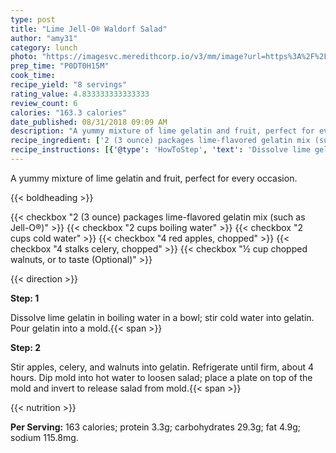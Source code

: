 ```yaml
---
type: post
title: "Lime Jell-O® Waldorf Salad"
author: "amy31"
category: lunch
photo: "https://imagesvc.meredithcorp.io/v3/mm/image?url=https%3A%2F%2Fimages.media-allrecipes.com%2Fuserphotos%2F5305654.jpg"
prep_time: "P0DT0H15M"
cook_time: 
recipe_yield: "8 servings"
rating_value: 4.833333333333333
review_count: 6
calories: "163.3 calories"
date_published: 08/31/2018 09:09 AM
description: "A yummy mixture of lime gelatin and fruit, perfect for every occasion."
recipe_ingredient: ['2 (3 ounce) packages lime-flavored gelatin mix (such as Jell-O®)', '2 cups boiling water', '2 cups cold water', '4 red apples, chopped', '4 stalks celery, chopped', '½ cup chopped walnuts, or to taste']
recipe_instructions: [{'@type': 'HowToStep', 'text': 'Dissolve lime gelatin in boiling water in a bowl; stir cold water into gelatin. Pour gelatin into a mold.\n'}, {'@type': 'HowToStep', 'text': 'Stir apples, celery, and walnuts into gelatin. Refrigerate until firm, about 4 hours. Dip mold into hot water to loosen salad; place a plate on top of the mold and invert to release salad from mold.\n'}]
---
```


A yummy mixture of lime gelatin and fruit, perfect for every occasion. 

{{< boldheading >}}

{{< checkbox "2 (3 ounce) packages lime-flavored gelatin mix (such as Jell-O®)" >}}
{{< checkbox "2 cups boiling water" >}}
{{< checkbox "2 cups cold water" >}}
{{< checkbox "4  red apples, chopped" >}}
{{< checkbox "4 stalks celery, chopped" >}}
{{< checkbox "½ cup chopped walnuts, or to taste  (Optional)" >}}


{{< direction >}}

**Step: 1**

Dissolve lime gelatin in boiling water in a bowl; stir cold water into gelatin. Pour gelatin into a mold.{{< span >}}

**Step: 2**

Stir apples, celery, and walnuts into gelatin. Refrigerate until firm, about 4 hours. Dip mold into hot water to loosen salad; place a plate on top of the mold and invert to release salad from mold.{{< span >}}

{{< nutrition >}}

**Per Serving:** 163 calories; protein 3.3g; carbohydrates 29.3g; fat 4.9g; sodium 115.8mg.